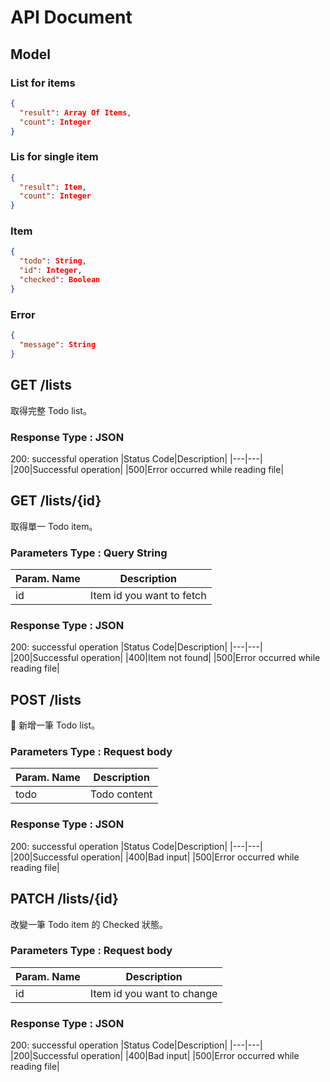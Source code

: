 # API Document

## Model

### List for items

```json
{
  "result": Array Of Items,
  "count": Integer
}
```

### Lis for single item

```json
{
  "result": Item,
  "count": Integer
}
```

### Item

```json
{
  "todo": String,
  "id": Integer,
  "checked": Boolean
}
```

### Error

```json
{
  "message": String
}
```

## GET /lists

取得完整 Todo list。

### Response Type : JSON

200: successful operation
|Status Code|Description|
|---|---|
|200|Successful operation|
|500|Error occurred while reading file|

## GET /lists/{id}

取得單一 Todo item。

### Parameters Type : Query String

| Param. Name | Description               |
| ----------- | ------------------------- |
| id          | Item id you want to fetch |

### Response Type : JSON

200: successful operation
|Status Code|Description|
|---|---|
|200|Successful operation|
|400|Item not found|
|500|Error occurred while reading file|

## POST /lists

 新增一筆 Todo list。

### Parameters Type : Request body

| Param. Name | Description  |
| ----------- | ------------ |
| todo        | Todo content |

### Response Type : JSON

200: successful operation
|Status Code|Description|
|---|---|
|200|Successful operation|
|400|Bad input|
|500|Error occurred while reading file|

## PATCH /lists/{id}

改變一筆 Todo item 的 Checked 狀態。

### Parameters Type : Request body

| Param. Name | Description                |
| ----------- | -------------------------- |
| id          | Item id you want to change |

### Response Type : JSON

200: successful operation
|Status Code|Description|
|---|---|
|200|Successful operation|
|400|Bad input|
|500|Error occurred while reading file|
